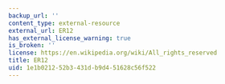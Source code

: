 ```yaml
---
backup_url: ''
content_type: external-resource
external_url: ER12
has_external_license_warning: true
is_broken: ''
license: https://en.wikipedia.org/wiki/All_rights_reserved
title: ER12
uid: 1e1b0212-52b3-431d-b9d4-51628c56f522
---
```

